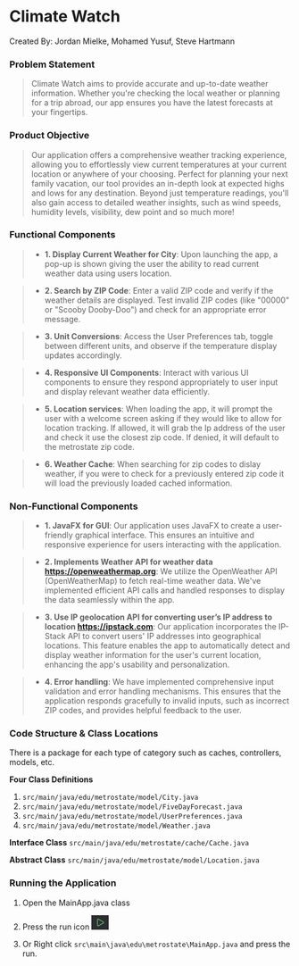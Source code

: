 # Climate Watch
Created By: Jordan Mielke, Mohamed Yusuf, Steve Hartmann

### Problem Statement
>Climate Watch aims to provide accurate and up-to-date weather information. Whether you're 
checking the local weather or planning for a trip abroad, our app ensures you have the latest 
forecasts at your fingertips.

### Product Objective
>Our application offers a comprehensive weather tracking experience, allowing you to effortlessly
view current temperatures at your current location or anywhere of your choosing. Perfect for planning 
your next family vacation, our tool provides an in-depth look at expected highs and lows for any 
destination. Beyond just temperature readings, you'll also gain access to detailed weather insights,
such as wind speeds, humidity levels, visibility, dew point and so much more!

### Functional Components
> * **1. Display Current Weather for City**: Upon launching the app, a pop-up is shown giving the user the ability to
  read current weather data using users location.
 
> * **2. Search by ZIP Code**: Enter a valid ZIP code and verify if the weather details are displayed. 
 Test invalid ZIP codes (like "00000" or "Scooby Dooby-Doo") and check for an appropriate error message.
 
> * **3. Unit Conversions**: Access the User Preferences tab, toggle between different units, and observe if the 
  temperature display updates accordingly.

> * **4. Responsive UI Components**: Interact with various UI components to ensure they respond appropriately to user
 input and display relevant weather data efficiently.

> * **5. Location services**: When loading the app, it will prompt the user with a welcome screen asking if they would
> like to allow for location tracking. If allowed, it will grab the Ip address of the user and check it use the closest
> zip code. If denied, it will default to the metrostate zip code.

> * **6. Weather Cache**: When searching for zip codes to dislay weather, if you were to check for a previously entered
> zip code it will load the previously loaded cached information.

### Non-Functional Components
> * **1. JavaFX for GUI**: Our application uses JavaFX to create a user-friendly graphical interface. This ensures
  an intuitive and responsive experience for users interacting with the application.

> * **2. Implements Weather API for weather data https://openweathermap.org**: We utilize the OpenWeather API 
  (OpenWeatherMap) to fetch real-time weather data. We've implemented efficient API calls and handled responses to 
  display the data seamlessly within the app.

> * **3. Use IP geolocation API for converting user’s IP address to location https://ipstack.com**: Our application 
  incorporates the IP-Stack API to convert users' IP addresses into geographical locations. This feature 
  enables the app to automatically detect and display weather information for the user's current location, enhancing 
  the app's usability and personalization.

> * **4. Error handling**: We have implemented comprehensive input validation and error handling mechanisms. This 
  ensures that the application responds gracefully to invalid inputs, such as incorrect ZIP codes, and provides 
  helpful feedback to the user.



### Code Structure & Class Locations
There is a package for each type of category such as caches, controllers, models, etc.

**Four Class Definitions**
  1. `src/main/java/edu/metrostate/model/City.java`
  2. `src/main/java/edu/metrostate/model/FiveDayForecast.java`
  3. `src/main/java/edu/metrostate/model/UserPreferences.java`
  4. `src/main/java/edu/metrostate/model/Weather.java`

**Interface Class** `src/main/java/edu/metrostate/cache/Cache.java`

**Abstract Class** `src/main/java/edu/metrostate/model/Location.java`

### Running the Application
1. Open the MainApp.java class

2. Press the run icon  ![img.png](img.png)

3. Or Right click `src\main\java\edu\metrostate\MainApp.java` and press the run.